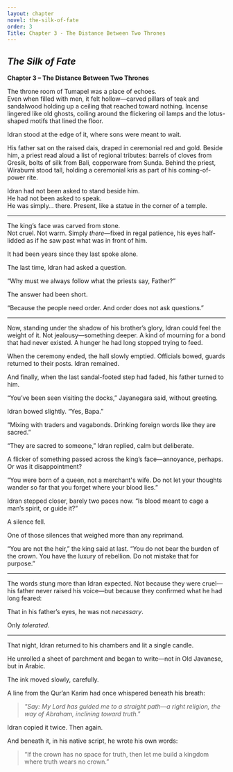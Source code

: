 ```yaml
---
layout: chapter
novel: the-silk-of-fate
order: 3
Title: Chapter 3 - The Distance Between Two Thrones
---
```


## *The Silk of Fate*  
**Chapter 3 – The Distance Between Two Thrones**

The throne room of Tumapel was a place of echoes.  
Even when filled with men, it felt hollow—carved pillars of teak and sandalwood holding up a ceiling that reached toward nothing. Incense lingered like old ghosts, coiling around the flickering oil lamps and the lotus-shaped motifs that lined the floor.

Idran stood at the edge of it, where sons were meant to wait.

His father sat on the raised dais, draped in ceremonial red and gold. Beside him, a priest read aloud a list of regional tributes: barrels of cloves from Gresik, bolts of silk from Bali, copperware from Sunda. Behind the priest, Wirabumi stood tall, holding a ceremonial kris as part of his coming-of-power rite.

Idran had not been asked to stand beside him.  
He had not been asked to speak.  
He was simply… there. Present, like a statue in the corner of a temple.

---

The king’s face was carved from stone.  
Not cruel. Not warm. Simply *there*—fixed in regal patience, his eyes half-lidded as if he saw past what was in front of him.

It had been years since they last spoke alone.

The last time, Idran had asked a question.

“Why must we always follow what the priests say, Father?”

The answer had been short.

“Because the people need order. And order does not ask questions.”

---

Now, standing under the shadow of his brother’s glory, Idran could feel the weight of it. Not jealousy—something deeper. A kind of mourning for a bond that had never existed. A hunger he had long stopped trying to feed.

When the ceremony ended, the hall slowly emptied. Officials bowed, guards returned to their posts. Idran remained.

And finally, when the last sandal-footed step had faded, his father turned to him.

“You’ve been seen visiting the docks,” Jayanegara said, without greeting.

Idran bowed slightly. “Yes, Bapa.”

“Mixing with traders and vagabonds. Drinking foreign words like they are sacred.”

“They are sacred to someone,” Idran replied, calm but deliberate.

A flicker of something passed across the king’s face—annoyance, perhaps. Or was it disappointment?

“You were born of a queen, not a merchant's wife. Do not let your thoughts wander so far that you forget where your blood lies.”

Idran stepped closer, barely two paces now. “Is blood meant to cage a man’s spirit, or guide it?”

A silence fell.

One of those silences that weighed more than any reprimand.

“You are not the heir,” the king said at last. “You do not bear the burden of the crown. You have the luxury of rebellion. Do not mistake that for purpose.”

---

The words stung more than Idran expected. Not because they were cruel—his father never raised his voice—but because they confirmed what he had long feared:

That in his father’s eyes, he was not *necessary*.

Only *tolerated*.

---

That night, Idran returned to his chambers and lit a single candle.

He unrolled a sheet of parchment and began to write—not in Old Javanese, but in Arabic.

The ink moved slowly, carefully.

A line from the Qur’an Karim had once whispered beneath his breath:

> *"Say: My Lord has guided me to a straight path—a right religion, the way of Abraham, inclining toward truth."*

Idran copied it twice. Then again.

And beneath it, in his native script, he wrote his own words:

> “If the crown has no space for truth, then let me build a kingdom where truth wears no crown.”